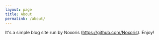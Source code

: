 ```yaml
---
layout: page
title: About
permalink: /about/
---
```


It's a simple blog site run by Noxoris (https://github.com/Noxoris).
Enjoy!